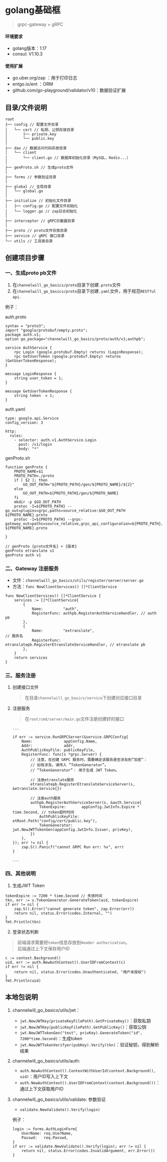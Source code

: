# golang基础框
> grpc-gateway + gRPC

#### 环境要求
- golang版本：1.17
- consul: V1.10.3

#### 使用扩展
- go.uber.org/zap ：用于打印日志
- entgo.io/ent ：ORM
- github.com/go-playground/validator/v10：数据验证扩展

## 目录/文件说明
```
root
├── config // 配置文件目录
│   └── cert // 私钥、公钥存放目录
│       ├── private.key 
│       └── public.key
│
├── dao // 数据访问代码存放目录
│   └── client
│       └── client.go // 数据库初始化目录（MySQL、Redis...）
│
├── genProto.sh // 生成proto文件
│
├── forms // 参数验证目录
│
├── global // 全局目录
│   └── global.go
│
├── initialize // 初始化文件目录
│   ├── config.go // 配置文件初始化
│   └── logger.go // zap日志初始化
│
├── interceptor // gRPC拦截器目录
│
├── proto // proto文件存放目录
├── service // gRPC 接口目录
└── utils // 工具类目录
```


## 创建项目步骤

### 一、生成proto pb文件

1. 在```channelwill_go_basics/proto```目录下创建```.proto```文件
2. 在```channelwill_go_basics/proto```目录下创建```.yaml```文件，用于规范```RESTful api```.


例子：

auth.proto
```
syntax = "proto3";
import "google/protobuf/empty.proto";
package auth.v1;
option go_package="channelwill_go_basics/proto/auth/v1;authpb";

service AuthService {
    rpc Login (google.protobuf.Empty) returns (LoginResponse);
    rpc GetUserToken (google.protobuf.Empty) returns (GetUserTokenResponse);
}

message LoginResponse {
    string user_token = 1;
}

message GetUserTokenResponse {
    string token  = 1;
}
```

auth.yaml
```
type: google.api.Service
config_version: 3

http: 
  rules:
    - selector: auth.v1.AuthService.Login
      post: /v1/login
      body: "*"
```


genProto.sh
```
function genProto {
    PROTO_NAME=$1
    PROTO_PATH=./proto
    if [ $2 ]; then
        GO_OUT_PATH="${PROTO_PATH}/gen/${PROTO_NAME}/${2}"
    else
        GO_OUT_PATH=${PROTO_PATH}/gen/${PROTO_NAME}
    fi
    mkdir -p $GO_OUT_PATH
    protoc -I=${PROTO_PATH} --go_out=plugins=grpc,paths=source_relative:$GO_OUT_PATH ${PROTO_NAME}.proto
    protoc -I=${PROTO_PATH} --grpc-gateway_out=paths=source_relative,grpc_api_configuration=${PROTO_PATH}/${PROTO_NAME}.yaml:$GO_OUT_PATH ${PROTO_NAME}.proto

}

// genProto {proto文件名} + {版本}
genProto etranslate v1
genProto auth v1
```

### 二、Gateway 注册服务
- 文件：```channelwill_go_basics/utils/register/server/server.go```
- 方法：```func NewClientServices() []*ClientService```
```
func NewClientServices() []*ClientService {
	services := []*ClientService{
		{
			Name:         "auth",
			RegisterFunc: authpb.RegisterAuthServiceHandler, // auth pb
		},
		{
			Name:         "extranslate",                                 // 服务名
			RegisterFunc: etranslatepb.RegisterEtranslateServiceHandler, // etranslate pb
		},
	}
	return services
}
```

### 三、服务注册
1. 创建接口文件
	> 在目录```channelwill_go_basics/service```下创建对应接口目录
2. 注册服务
	> 在```root/cmd/server/main.go```文件注册创建好的接口

	```
	...

	if err := service.RunGRPCServer(&service.GRPCConfig{
		Name:              appConfig.Name,
		Addr:              addr,
		AuthPublicKeyFile: publicKeyFile,
		RegisterFunc: func(s *grpc.Server) {
			// 注意，在创建 GRPC 服务时，需要确定该服务是否涉及到“加密”：
			// 如有涉及，请传入 “TokenGenerator”。
			// “TokenGenerator”： 用于生成 JWT Token。

			// 注册etranslate服务
			etranslatepb.RegisterEtranslateServiceServer(s, &etranslate.Service{})

			// 注册auth服务
			authpb.RegisterAuthServiceServer(s, &auth.Service{
				TokenExpire:       appConfig.JwtInfo.Expire * time.Second, // token超时时间
				AuthPublicKeyFile: etRoot.Path("config/cert/public.key"),
				TokenGenerator:    jwt.NewJWTTokenGen(appConfig.JwtInfo.Issuer, privKey),
			})
		},
	}); err != nil {
		zap.S().Panicf("cannot GRPC Run err: %v", err)
	}

	...

	```

### 四、其他说明
1. 生成JWT Token
```
tokenExpire := 7200 * time.Second // 失效时间
tkn, err := s.TokenGenerator.GenerateToken(aid, tokenExpire)
if err != nil {
	zap.S().Error("cannot generate token", zap.Error(err))
	return nil, status.Error(codes.Internal, "")
}
fmt.Println(tkn)
```
2. 登录状态判断
> 前端请求需要把```token```信息存放到```Header authorization```。\
> 后端通过上下文保存用户ID
```
c := context.Background()
uid, err := auth.NewAuthContext().UserIDFromContext(c)
if err != nil {
	return nil, status.Error(codes.Unauthenticated, "用户未授权")
}
fmt.Println(uid)
```


## 本地包说明
1. channelwill_go_basics/utils/jwt：
	- ```jwt.NewJWTKey(privateKeyFilePath).GetPrivateKey()```：获取私钥
	- ```jwt.NewJWTKey(publicKeyFilePath).GetPublicKey()```：获取公钥
	- ```jwt.NewJWTTokenGen("test", privKey).GenerateToken("id", 7200*time.Second)```：生成token
	- ```jwt.NewJWTTokenVerifyer(pubKey).Verify(tkn)```：验证秘钥，得到解析结果

2. channelwill_go_basics/utils/auth:
	- ```auth.NewAuthContext().ContextWithUserId(context.Background(), uid)```：用户ID写入上下文
	- ```auth.NewAuthContext().UserIDFromContext(context.Background())```：通过上下文获取用户ID

3. channelwill_go_basics/utils/validate: 参数验证
	- ```validate.NewValidate().Verify(login)```

	例子：
	```
	login := forms.AuthLoginForm{
		UserName: req.UserName,
		Passwd:   req.Passwd,
	}
	if err := validate.NewValidate().Verify(login); err != nil {
		return nil, status.Error(codes.InvalidArgument, err.Error())
	}
	```
